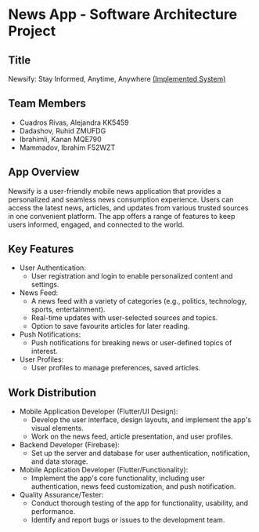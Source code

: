 # News App - Software Architecture Project

## Title

Newsify: Stay Informed, Anytime, Anywhere [(Implemented System)](https://github.com/acuadrosr18/NewsApp-SoftwareArchitecture/tree/bfb0b4103aaccc526813241838a1a1f2d3e2f4c7/kira_news)

## Team Members
-	Cuadros Rivas, Alejandra	KK5459
-	Dadashov, Ruhid		        ZMUFDG		
-	Ibrahimli, Kanan 	       	MQE790
-	Mammadov, Ibrahim		      F52WZT
## App Overview
Newsify is a user-friendly mobile news application that provides a personalized and seamless news consumption experience. Users can access the latest news, articles, and updates from various trusted sources in one convenient platform. The app offers a range of features to keep users informed, engaged, and connected to the world. 
## Key Features
- User Authentication:
  - User registration and login to enable personalized content and settings.
- News Feed:
  - A news feed with a variety of categories (e.g., politics, technology, sports, entertainment).
  - Real-time updates with user-selected sources and topics.
  - Option to save favourite articles for later reading.
- Push Notifications:
  -	Push notifications for breaking news or user-defined topics of interest.
- User Profiles:
  - User profiles to manage preferences, saved articles.
## Work Distribution
- Mobile Application Developer (Flutter/UI Design):
  - Develop the user interface, design layouts, and implement the app's visual elements.
  -	Work on the news feed, article presentation, and user profiles.
- Backend Developer (Firebase):
  -	Set up the server and database for user authentication, notification, and data storage.
- Mobile Application Developer (Flutter/Functionality):
  -	Implement the app's core functionality, including user authentication, news feed customization, and push notification.
- Quality Assurance/Tester:
  - Conduct thorough testing of the app for functionality, usability, and performance.
  - Identify and report bugs or issues to the development team.

